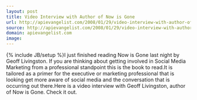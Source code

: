 ```yaml
---
layout: post
title: Video Interview with Author of Now is Gone
url: http://apievangelist.com/2008/01/29/video-interview-with-author-of-now-is-gone/
source: http://apievangelist.com/2008/01/29/video-interview-with-author-of-now-is-gone/
domain: apievangelist.com
image: 
---
```

{% include JB/setup %}I just finished reading Now is Gone last night by Geoff Livingston.  If you are thinking about getting involved in Social Media Marketing from a professional standpoint this is the book to read.It is tailored as a primer for the executive or marketing professional that is looking get more aware of social media and the conversation that is occurring out there.Here is a video interview with Geoff Livingston, author of Now is Gone.  Check it out.